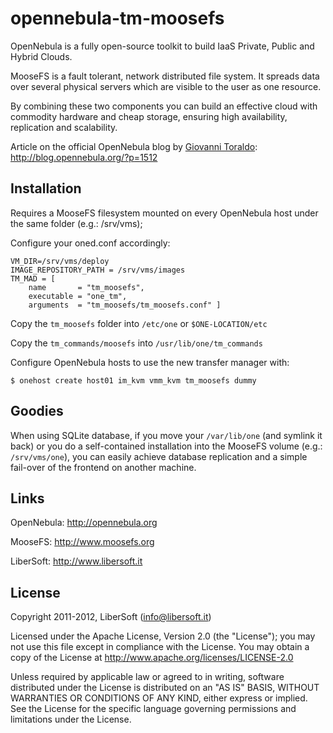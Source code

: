 opennebula-tm-moosefs
=====================

OpenNebula is a fully open-source toolkit to build IaaS Private, Public and Hybrid Clouds.

MooseFS is a fault tolerant, network distributed file system. It spreads data over several physical servers which are visible to the user as one resource.

By combining these two components you can build an effective cloud with commodity hardware and cheap storage, ensuring high availability, replication and scalability.

Article on the official OpenNebula blog by [Giovanni Toraldo](http://gionn.net/about-me): http://blog.opennebula.org/?p=1512

Installation
------------

Requires a MooseFS filesystem mounted on every OpenNebula host under the same folder (e.g.: /srv/vms);

Configure your oned.conf accordingly:

    VM_DIR=/srv/vms/deploy
    IMAGE_REPOSITORY_PATH = /srv/vms/images
    TM_MAD = [
        name       = "tm_moosefs",
        executable = "one_tm",
        arguments  = "tm_moosefs/tm_moosefs.conf" ]

Copy the `tm_moosefs` folder into `/etc/one` or `$ONE-LOCATION/etc`

Copy the `tm_commands/moosefs` into `/usr/lib/one/tm_commands`

Configure OpenNebula hosts to use the new transfer manager with:

    $ onehost create host01 im_kvm vmm_kvm tm_moosefs dummy

Goodies
-----------

When using SQLite database, if you move your `/var/lib/one` (and symlink it back)
or you do a self-contained installation into the MooseFS volume (e.g.: `/srv/vms/one`),
you can easily achieve database replication and a simple fail-over of the frontend on another machine.

Links 
-------

OpenNebula: http://opennebula.org

MooseFS: http://www.moosefs.org

LiberSoft: http://www.libersoft.it


License 
-------

Copyright 2011-2012, LiberSoft (info@libersoft.it)

Licensed under the Apache License, Version 2.0 (the "License"); you may
not use this file except in compliance with the License. You may obtain
a copy of the License at http://www.apache.org/licenses/LICENSE-2.0

Unless required by applicable law or agreed to in writing, software
distributed under the License is distributed on an "AS IS" BASIS,
WITHOUT WARRANTIES OR CONDITIONS OF ANY KIND, either express or implied.
See the License for the specific language governing permissions and
limitations under the License.
